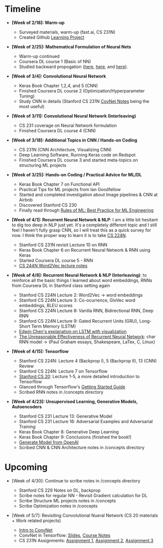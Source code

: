 # Timeline

* **[Week of 2/18]: Warm-up** 
	* Surveyed materials, warm-up (fast.ai, CS 231N)
	* Created Github [Learning Project](https://github.com/robert8138/deep-learning-deliberate-practice)

* **[Week of 2/25]: Mathematical Formulation of Neural Nets**
	* Warm-up continued
	* Coursera DL course 1 (Basic of NN)
	* Studied backward propogation ([here](http://neuralnetworksanddeeplearning.com/chap2.html), [here](http://colah.github.io/posts/2015-08-Backprop/), and [here](https://medium.com/@karpathy/yes-you-should-understand-backprop-e2f06eab496b)).

* **[Week of 3/4]: Convolutional Neural Network**
	* Keras Book Chapter 1,2,4, and 5 (CNN) 
	* Finished Coursera DL course 2 (Optimization/Hyperparameter Tuning)
	* Study CNN in details (Stanford CS 231N [CovNet Notes](http://cs231n.github.io/convolutional-networks/) being the most useful)

* **[Week of 3/11]: Convolutional Neural Network (Interleaving)**
	* CS 231 coverage on Neural Network formulation
	* Finished Coursera DL course 4 (CNN)

* **[Week of 3/18]: Additional Topics in CNN / Hands-on Coding**
	* CS 231N (CNN Architecture, Visualizing CNN)
	* Deep Learning Software, Running Keras code on Redspot
	* Finished Coursera DL course 3 and started meta-topics on structuring ML projects

* **[Week of 3/25]: Hands-on Coding / Practical Advice for ML/DL**
	* Keras Book Chapter 7 on Functional API
	* Practical Tips for ML projects from Ian Goodfellow
	* Started and completed investigation about Image pipelines & CNN at Airbnb
	* Discovered Stanford CS 230
	* Finally read through [Rules of ML: Best Practice for ML Engineering](https://developers.google.com/machine-learning/rules-of-ml/)

* **[Week of 4/1]: Recurrent Neural Network & NLP**: I am a little bit hesitant to dig too deep in NLP just yet. It's a completely different topic and I still feel I haven't fully grasp CNN, so I will treat this as a quick survey for now. I think the proper way to learn it is to take [CS 224N](http://web.stanford.edu/class/cs224n/index.html).
	* Stanford CS 231N revisit Lecture 10 on RNN
	* Keras Book Chapter 6 on Recurrent Neural Network & RNN using Keras
	* Started Coursera DL course 5 - RNN
	* [CS 244N Word2Vec lecture notes](http://web.stanford.edu/class/cs224n/lectures/lecture2.pdf)

* **[Week of 4/8]: Recurrent Neural Network & NLP (Interleaving)**: to reinforce all the basic things I learned about word embeddings, RNNs from Coursera DL in Stanford class setting again
	* Stanford CS 224N Lecture 2: Word2Vec -> word embeddings
	* Stanford CS 224N Lecture 3: Co-ocurrence, GloVec word embeddings, BLEU scores
	* Stanford CS 224N Lecture 8: Vanilla RNN, Bidirectional RNN, Deep RNN
	* Stanford CS 224N Lecture 9: Gated Recurrent Units (GRU), Long-Short Term Memory (LSTM)
	* [Edwin Chen's explanation on LSTM with visualization](http://blog.echen.me/2014/05/30/exploring-lstms/)
	* [The Unreasonable Effectiveness of Recurrent Neural Network](http://karpathy.github.io/2015/05/21/rnn-effectiveness/): char RNN model -> {Paul Graham essays, Shakespeare, LaTex, C, Linux}

* **[Week of 4/15]: Tensorflow**
	* Stanford CS 224N: Lecture 4 (Backprop I), 5 (Backprop II), 13 (CNN) Review
	* Stanford CS 224N: Lecture 7 on Tensorflow
	* [Stanford CS 20](http://web.stanford.edu/class/cs20si/syllabus.html): Lecture 1-5, a more detailed introduction to Tensorflow
	* Glanced through Tensorflow's [Getting Started Guide](https://www.tensorflow.org/get_started/)
	* Scribed RNN notes in /concepts directory

* **[Week of 4/23]: Unsupervised Learning, Generative Models, Autoencoders**
	* Stanford CS 231 Lecture 13: Generative Model
	* Stanford CS 231 Lecture 16: Adversarial Examples and Adversarial Training
	* Keras Book Chapter 8: Generative Deep Learning
	* Keras Book Chapter 9: Conclusions (finished the book!)
	* [Generate Model from OpenAI](https://blog.openai.com/generative-models/)
	* Scribed CNN & CNN Architecture notes in /concepts directory

# Upcoming

* [Week of 4/30]: Continue to scribe notes in /concepts directory
	* Stanford CS 229 Notes on DL, backprop
	* Scribe notes for regular NN - Revisit Gradient calculation for DL
	* Scribe Structure ML projects notes in /concepts
	* Scribe Optimization notes in /concepts


* [Week of 5/7]: Revisiting Convolutional Nueral Network (CS 20 materials + Work related projects)
	* [Intro to ConvNet](https://docs.google.com/presentation/d/15E7NlyMkG8dAMa70i2OluprBDoz3UPyAk5ZpOiCkEqw/edit#slide=id.g1c60f09bdb_0_0)
	* ConvNet in Tensorflow: [Slides](https://docs.google.com/presentation/d/17VTArfQVtapBqfYecyvp3Kp9HKy8Pw2WI12acYME2nI/edit#slide=id.g1c60f09bdb_0_0), [Course Notes](https://docs.google.com/document/d/1ph43FB5fZ_iarPTjIXhdtDvHJOpk4ncI2vDyxnOWcqM/edit)
	* CS 231N Assignments: [Assignment 1](http://cs231n.github.io/assignments2017/assignment1/), [Assignment 2](http://cs231n.github.io/assignments2017/assignment2/), [Assignment 3](http://cs231n.github.io/assignments2017/assignment3/)
